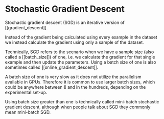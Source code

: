 # Stochastic Gradient Descent

Stochastic gradient descent (SGD) is an iterative version of [[gradient_descent]].

Instead of the gradient being calculated using every example in the dataset we instead calculate the gradient using only a sample of the dataset.

Technically, SGD refers to the scenario when we have a sample size (also called a [[batch_size]]) of one, i.e. we calculate the gradient for that single example and then update the parameters. Using a batch size of one is also sometimes called [[online_gradient_descent]].

A batch size of one is very slow as it does not utilize the parallelism available in GPUs. Therefore it is common to use larger batch sizes, which could be anywhere between 8 and in the hundreds, depending on the experimental set-up.

Using batch size greater than one is technically called mini-batch stochastic gradient descent, although when people talk about SGD they commonly mean mini-batch SGD.